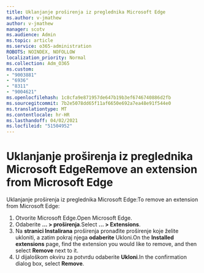 ```yaml
---
title: Uklanjanje proširenja iz preglednika Microsoft Edge
ms.author: v-jmathew
author: v-jmathew
manager: scotv
ms.audience: Admin
ms.topic: article
ms.service: o365-administration
ROBOTS: NOINDEX, NOFOLLOW
localization_priority: Normal
ms.collection: Adm_O365
ms.custom:
- "9003881"
- "6936"
- "8311"
- "9004621"
ms.openlocfilehash: 1c8cfa9e871957de647b19b3ef6746740886d2fb
ms.sourcegitcommit: 7b2e5078dd65f11af6650e692a7ea48e91f544e0
ms.translationtype: MT
ms.contentlocale: hr-HR
ms.lasthandoff: 04/02/2021
ms.locfileid: "51504952"
---
```

# <a name="remove-an-extension-from-microsoft-edge"></a><span data-ttu-id="adb6a-102">Uklanjanje proširenja iz preglednika Microsoft Edge</span><span class="sxs-lookup"><span data-stu-id="adb6a-102">Remove an extension from Microsoft Edge</span></span>

<span data-ttu-id="adb6a-103">Uklanjanje proširenja iz preglednika Microsoft Edge:</span><span class="sxs-lookup"><span data-stu-id="adb6a-103">To remove an extension from Microsoft Edge:</span></span>

1. <span data-ttu-id="adb6a-104">Otvorite Microsoft Edge.</span><span class="sxs-lookup"><span data-stu-id="adb6a-104">Open Microsoft Edge.</span></span>
2. <span data-ttu-id="adb6a-105">Odaberite **... > proširenja**.</span><span class="sxs-lookup"><span data-stu-id="adb6a-105">Select **... > Extensions**.</span></span>
3. <span data-ttu-id="adb6a-106">Na **stranici Instalirana** proširenja pronađite proširenje koje želite ukloniti, a zatim pokraj njega **odaberite** Ukloni.</span><span class="sxs-lookup"><span data-stu-id="adb6a-106">On the **Installed extensions** page, find the extension you would like to remove, and then select **Remove** next to it.</span></span>
4. <span data-ttu-id="adb6a-107">U dijaloškom okviru za potvrdu odaberite **Ukloni**.</span><span class="sxs-lookup"><span data-stu-id="adb6a-107">In the confirmation dialog box, select **Remove**.</span></span>
